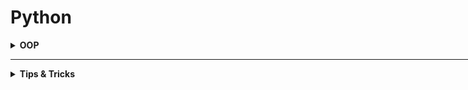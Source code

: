 <h1>Python</h1>

<div style='width:1000px;margin:auto'>

<details><summary><b>OOP</b></summary><ul>
<li><a style='color:#333;font-weight:bold' href='OOP.html#Class-Variables:'>Class Variables</a></li>
<li><a style='color:#333;font-weight:bold' href='OOP.html#Class-Methods-and-Static-Methods:'>Class Methods & Static Methods</a></li>
<li><a style='color:#333;font-weight:bold' href='OOP.html#Inheritance:'>Inheritance</a></li>
<li><a style='color:#333;font-weight:bold' href='OOP.html#Multiple-Inhertance:'>Multiple Inheritance</a></li>
<li><a style='color:#333;font-weight:bold' href='OOP.html#Magic/Dunder-Methods:'>Magic/Dunder Methods</a></li>
<li><a style='color:#333;font-weight:bold' href='OOP.html#Property-Decorator:'>@property Decorator</a></li>
<li><a style='color:#333;font-weight:bold' href='OOP.html#Encapsulation:'>Encapsulation</a></li>
<li><a style='color:#333;font-weight:bold' href='OOP.html#Importing-Modules:'>Importing Modules</a></li>
<li><a style='color:#333;font-weight:bold' href='OOP.html#Python-Composition:'>Composition</a></li>
<li><a style='color:#333;font-weight:bold' href='OOP.html#Python-Aggregation:'>Aggregation</a></li>
<li><a style='color:#333;font-weight:bold' href='OOP.html#Abstract-Class:'>Abstract Class</a></li>
</ul></details>

<hr>

<details><summary><b>Tips & Tricks</b></summary><ul>

<details><summary><b>Looping over a range of numbers</b></summary>
```
for i in range(6):
	print(i)
```
</details></li>

<details><summary><b>Looping over a collection</b></summary>
```
colors = ["green", "red", "blue", "black"]

for color in colors:
	print(color)
```
</details>

<details><summary><b>Looping Backwards</b></summary>
```
colors = ["green", "red", "blue", "black"]

# Ugly
for i in range(len(colors)-1, -1, -1):
	print(colors[i])
	
# Pythonic
for color in reversed(colors):
	print(color)
```
</details>

<details><summary><b>Looping over a collection and indices</b></summary>
```
colors = ["green", "red", "blue", "black"]

# Ugly
for i in range(len(colors)):
	print(i, colors[i])
	
# Pythonic
for i, color in enumerate(colors):
	print(i, color)
```
</details>

<details><summary><b>Looping over 2 collections</b></summary>
```
colors = ["green", "red", "blue", "black"]
names = ["raymond", "rachel", "matthew"]

# Ugly
n = min(len(names), len(colors))
for i in range(n):
	print(names[i], '-->', colors[i])

	
# Pythonic
for name, color in zip(names, colors):
	print(name, "-->", color)
```
</details>

<details><summary><b>Looping in sorted order</b></summary>
<p><b>NOTE</b><ul>
<li><b>sorted():</b>new_list = sorted(list)</li>
<li><b>sort():</b> list.sort()  ""in-place""</li></p>
```
colors = ["green", "red", "blue", "black"]

# Pythonic
# Asceding
for color in sorted(colors):
	print(color)
	
# Decsending
for color in sorted(colors, reverse=True):
	print(color)
```
</details>

<details><summary><b>Custom Sort Order</b></summary>
```
colors = ["green", "red", "blue", "black"]
	
# Pythonic
print(sorted(colors, key=len))
```
</details>

<details><summary><b>Distinguishing multiple exit points in loops</b>[for-else]</summary>
```
colors = ["green", "red", "blue", "black"]

# Ugly
def find(seq, target):
     found = False
     for i, value in enumerate(seq):
             if value == trgt:
                     found = True
                     break
     if not found:
             return -1
     return i

# Pythonic
def find(seq, target):
	for i, value in enumerate(seq):
		if value == trgt:
			break
			
	else:
		return -1
	return i
```
</details><br>

<details><summary><b>Looping Over dictionary Keys</b></summary>
```
d = {'mathew': 'blue', 'rachel': 'green', 'raymond': 'red'}

#Ugly
for k in d:
     print(k)

# Pythonic
for k in d.keys():
     print(k)
     
# Another Pythonic one
d = {k: d[k] for k in d}
```
</details>

<details><summary><b>Looping Over dictionary Keys nad Values</b></summary>
```
d = {'mathew': 'blue', 'rachel': 'green', 'raymond': 'red'}

#Ugly
for k in d:
     print(k, "-->", d[k])

# Pythonic
for k, v in d.items():
     print(k, v)
```
</details>

<details><summary><b>Construct a dictionary from pairs</b></summary>
```
names = ['raymond', 'rachel', 'meatthew']
colors = ['red', 'blue', 'black']

d = dict(zip(names, colors))
```
</details>

<details><summary><b>Counting with dictionaries</b></summary>
```
colors = ['red', 'red', 'green', 'blue', 'blue', 'green', 'red', 'blue']

# Basic
d = {}
for color in colors:
	if color not in d:
		d[color] = 0
	d[color] += 1
	
# Intermediate
d = {}
for color in colors:
	d[color] = d.get(color, 0) + 1
	
# Pythonic
from collections import defaultdict

d = deafultdict(int)
for color in colors:
	d[color] += 1
```
</details>

<details><summary><b>Grouping with dictionaries</b></summary>
```
names = ['mosaab', 'cool', 'hany', 'shady', 'muhamed', 'raymond']

# Basic
d = {}
for name in names:
	key = len(name)
	if key not in d:
		d[key] = []
	d[key].append(name)
	
# Intermediate
d = {}
for name in names:
	key = len(name)
	d.setdefault(key, []).append(name)
	
# Pythonic
from collections import defaultdict

d = defaultdict(list)
for name in names:
	key = len(name)
	d[key].append(name)
```
</details>
</ul></details>

</div>
